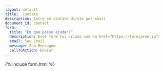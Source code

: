 ```yaml
---
layout: default
title:  Contato
description: Entre em contato direto por email
document_id: contact
form:
  title: "Em que posso ajudar?"
  description: Esse form foi criado com <a href="https://formspree.io"> Formspree </a> e seus dados estão seguros,portanto não irei utilizar seu email para ads. Ele serve apenas para responder sua pergunta. Desde de já obrigado pelo seu contato.
  email: Seu Email
  message: Sua Mensagem
  callToAction: Enviar
---
```



{% include form.html %}